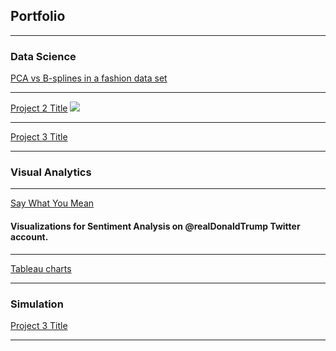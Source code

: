 ## Portfolio

---

### Data Science 

[PCA vs B-splines in a fashion data set](/project_pcabs)
<!--<img src="images/fashion.JPG?raw=true"/>-->

---
[Project 2 Title](/sample)
<img src="images/dummy_thumbnail.jpg?raw=true"/>

---
[Project 3 Title](http://example.com/)


---

### Visual Analytics
---
[Say What You Mean](/project_saywh.md)
#### Visualizations for Sentiment Analysis on @realDonaldTrump Twitter account.

---
[Tableau charts](http://public.tableau.com/profile/diana.lomelin)

---
### Simulation
[Project 3 Title](http://example.com/)

---



